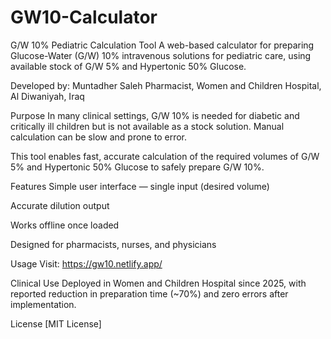 # GW10-Calculator

G/W 10% Pediatric Calculation Tool
A web-based calculator for preparing Glucose-Water (G/W) 10% intravenous solutions for pediatric care, using available stock of G/W 5% and Hypertonic 50% Glucose.

Developed by:
Muntadher Saleh
Pharmacist, Women and Children Hospital, Al Diwaniyah, Iraq

Purpose
In many clinical settings, G/W 10% is needed for diabetic and critically ill children but is not available as a stock solution.
Manual calculation can be slow and prone to error.

This tool enables fast, accurate calculation of the required volumes of G/W 5% and Hypertonic 50% Glucose to safely prepare G/W 10%.

Features
Simple user interface — single input (desired volume)

Accurate dilution output

Works offline once loaded

Designed for pharmacists, nurses, and physicians

Usage
Visit: https://gw10.netlify.app/

Clinical Use
Deployed in Women and Children Hospital since 2025, with reported reduction in preparation time (~70%) and zero errors after implementation.

License
[MIT License]
